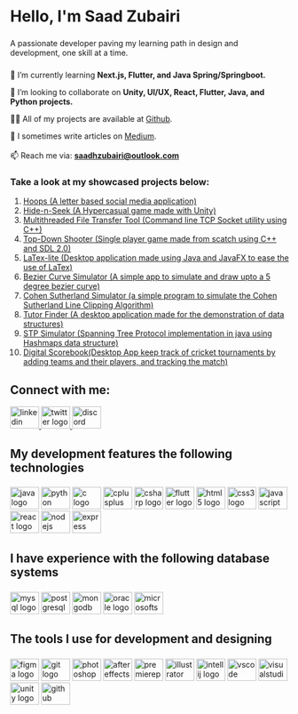 <h1 align="left">Hello, I'm Saad Zubairi</h1>

###

<p align="left">A passionate developer paving my learning path in design and development, one skill at a time.</p>

###

🌱 I’m currently learning **Next.js, Flutter, and Java Spring/Springboot.**

👯 I’m looking to collaborate on **Unity, UI/UX, React, Flutter, Java, and Python projects.**

👨‍💻 All of my projects are available at [Github](https://github.com/saadhzubairi).

📝 I sometimes write articles on [Medium](https://saadhzubairi.medium.com/).<br><br>📫 Reach me via: **saadhzubairi@outlook.com**</p>

### Take a look at my showcased projects below:
  1. [Hoops (A letter based social media application)](https://github.com/saadhzubairi/Social-Media-Application) <br>
  2. [Hide-n-Seek (A Hypercasual game made with Unity)](https://github.com/saadhzubairi/Hide-and-seek) <br>
  3. [Multithreaded File Transfer Tool (Command line TCP Socket utility using C++)](https://github.com/saadhzubairi/Multithreaded-File-Transfer-using-TCP-Sockets)<br>
  4. [Top-Down Shooter (Single player game made from scatch using C++ and SDL 2.0)](https://github.com/saadhzubairi/Top_Down_Shooter_SDL_2.0)<br>
  5. [LaTex-lite (Desktop application made using Java and JavaFX to ease the use of LaTex)](https://github.com/saadhzubairi/SE_LATEX)<br>
  6. [Bezier Curve Simulator (A simple app to simulate and draw upto a 5 degree bezier curve)](https://github.com/saadhzubairi/Bezier-Curve-JavaFX)<br>
  7. [Cohen Sutherland Simulator (a simple program to simulate the Cohen Sutherland Line Clipping Algorithm)](https://github.com/saadhzubairi/CohenSutherland)<br>
  8. [Tutor Finder (A desktop application made for the demonstration of data structures)](https://github.com/saadhzubairi/Tutor-Finder-JavaFX)<br>
  9. [STP Simulator (Spanning Tree Protocol implementation in java using Hashmaps data structure)](https://github.com/saadhzubairi/STP-Hashmap)<br>
  10. [Digital Scorebook(Desktop App keep track of cricket tournaments by adding teams and their players, and tracking the match)](https://github.com/saadhzubairi/Digital-Cricket-Scorebook-OOP)<br>


###
## Connect with me:

<div align="left">
  <a href="https://www.linkedin.com/in/saadhzubairi/" target="_blank">
    <img src="https://raw.githubusercontent.com/maurodesouza/profile-readme-generator/master/src/assets/icons/social/linkedin/default.svg" width="52" height="40" alt="linkedin logo"  />
  </a>
  <a href="https://twitter.com/saadhzubairi" target="_blank">
    <img src="https://raw.githubusercontent.com/maurodesouza/profile-readme-generator/master/src/assets/icons/social/twitter/default.svg" width="52" height="40" alt="twitter logo"  />
  </a>
  <a href="https://discordapp.com/users/saadhzubairi#1469" target="_blank">
    <img src="https://raw.githubusercontent.com/maurodesouza/profile-readme-generator/master/src/assets/icons/social/discord/default.svg" width="52" height="40" alt="discord logo"  />
  </a>
</div>

###

<h2 align="left">My development features the following technologies</h2>

###

<div align="left">
  <img src="https://cdn.jsdelivr.net/gh/devicons/devicon/icons/java/java-original.svg" height="40" width="52" alt="java logo"  />
  <img src="https://cdn.jsdelivr.net/gh/devicons/devicon/icons/python/python-original.svg" height="40" width="52" alt="python logo"  />
  <img src="https://cdn.jsdelivr.net/gh/devicons/devicon/icons/c/c-original.svg" height="40" width="52" alt="c logo"  />
  <img src="https://cdn.jsdelivr.net/gh/devicons/devicon/icons/cplusplus/cplusplus-original.svg" height="40" width="52" alt="cplusplus logo"  />
  <img src="https://cdn.jsdelivr.net/gh/devicons/devicon/icons/csharp/csharp-original.svg" height="40" width="52" alt="csharp logo"  />
  <img src="https://cdn.jsdelivr.net/gh/devicons/devicon/icons/flutter/flutter-original.svg" height="40" width="52" alt="flutter logo"  />
  <img src="https://cdn.jsdelivr.net/gh/devicons/devicon/icons/html5/html5-original.svg" height="40" width="52" alt="html5 logo"  />
  <img src="https://cdn.jsdelivr.net/gh/devicons/devicon/icons/css3/css3-original.svg" height="40" width="52" alt="css3 logo"  />
  <img src="https://cdn.jsdelivr.net/gh/devicons/devicon/icons/javascript/javascript-original.svg" height="40" width="52" alt="javascript logo"  />
  <img src="https://cdn.jsdelivr.net/gh/devicons/devicon/icons/react/react-original.svg" height="40" width="52" alt="react logo"  />
  <img src="https://cdn.jsdelivr.net/gh/devicons/devicon/icons/nodejs/nodejs-original.svg" height="40" width="52" alt="nodejs logo"  />
  <img src="https://cdn.jsdelivr.net/gh/devicons/devicon/icons/express/express-original.svg" height="40" width="52" alt="express logo"  />
</div>

###

<h2 align="left">I have experience with the following database systems</h2>

###

<div align="left">
  <img src="https://cdn.jsdelivr.net/gh/devicons/devicon/icons/mysql/mysql-original.svg" height="40" width="52" alt="mysql logo"  />
  <img src="https://cdn.jsdelivr.net/gh/devicons/devicon/icons/postgresql/postgresql-original.svg" height="40" width="52" alt="postgresql logo"  />
  <img src="https://cdn.jsdelivr.net/gh/devicons/devicon/icons/mongodb/mongodb-original.svg" height="40" width="52" alt="mongodb logo"  />
  <img src="https://cdn.jsdelivr.net/gh/devicons/devicon/icons/oracle/oracle-original.svg" height="40" width="52" alt="oracle logo"  />
  <img src="https://cdn.jsdelivr.net/gh/devicons/devicon/icons/microsoftsqlserver/microsoftsqlserver-plain.svg" height="40" width="52" alt="microsoftsqlserver logo"  />
</div>

###

<h2 align="left">The tools I use for development and designing</h2>

###

<div align="left">
  <img src="https://cdn.jsdelivr.net/gh/devicons/devicon/icons/figma/figma-original.svg" height="40" width="52" alt="figma logo"  />
  <img src="https://cdn.jsdelivr.net/gh/devicons/devicon/icons/git/git-original.svg" height="40" width="52" alt="git logo"  />
  <img src="https://cdn.jsdelivr.net/gh/devicons/devicon/icons/photoshop/photoshop-line.svg" height="40" width="52" alt="photoshop logo"  />
  <img src="https://cdn.jsdelivr.net/gh/devicons/devicon/icons/aftereffects/aftereffects-original.svg" height="40" width="52" alt="aftereffects logo"  />
  <img src="https://cdn.jsdelivr.net/gh/devicons/devicon/icons/premierepro/premierepro-original.svg" height="40" width="52" alt="premierepro logo"  />
  <img src="https://cdn.jsdelivr.net/gh/devicons/devicon/icons/illustrator/illustrator-line.svg" height="40" width="52" alt="illustrator logo"  />
  <img src="https://cdn.jsdelivr.net/gh/devicons/devicon/icons/intellij/intellij-original.svg" height="40" width="52" alt="intellij logo"  />
  <img src="https://cdn.jsdelivr.net/gh/devicons/devicon/icons/vscode/vscode-original.svg" height="40" width="52" alt="vscode logo"  />
  <img src="https://cdn.jsdelivr.net/gh/devicons/devicon/icons/visualstudio/visualstudio-plain.svg" height="40" width="52" alt="visualstudio logo"  />
  <img src="https://cdn.jsdelivr.net/gh/devicons/devicon/icons/unity/unity-original.svg" height="40" width="52" alt="unity logo"  />
  <img src="https://cdn.jsdelivr.net/gh/devicons/devicon/icons/github/github-original.svg" height="40" width="52" alt="github logo"  />
</div>
